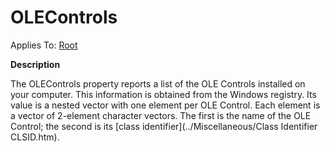 




<h1 class="heading"><span class="name">OLEControls</span></h1>

Applies To: [Root](./root.md)


**Description**


The OLEControls property reports a list of the OLE Controls installed on your computer. This information is obtained from the Windows registry. Its value is a nested vector with one element per OLE Control. Each element is a vector of 2-element character vectors. The first is the name of the OLE Control; the second is its [class identifier](../Miscellaneous/Class Identifier CLSID.htm).



